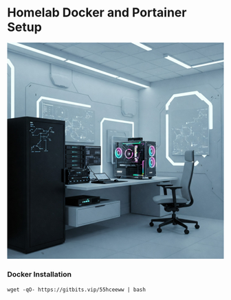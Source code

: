 # Homelab Docker and Portainer Setup

![Homelab](docs/images/homelab.jpeg)



### Docker Installation
``` wget -qO- https://gitbits.vip/55hceeww | bash ```


